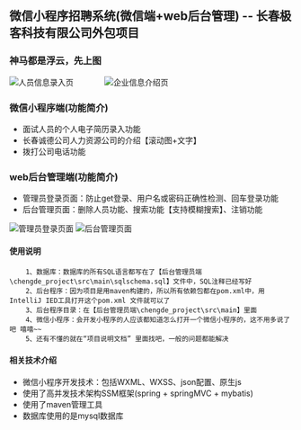 ## 微信小程序招聘系统(微信端+web后台管理)  --  长春极客科技有限公司外包项目 
### 神马都是浮云，先上图

![人员信息录入页](https://github.com/GeekCoffee/WeChat_recruitment_system/blob/master/demo_pic/demo1.png
) &nbsp;&nbsp;&nbsp;&nbsp;&nbsp;&nbsp;&nbsp;&nbsp;&nbsp;&nbsp;&nbsp;&nbsp;
![企业信息介绍页](https://github.com/GeekCoffee/WeChat_recruitment_system/blob/master/demo_pic/demo2.png
)

### 微信小程序端(功能简介)

- 面试人员的个人电子简历录入功能
- 长春诚德公司人力资源公司的介绍【滚动图+文字】
- 拨打公司电话功能


### web后台管理端(功能简介)

- 管理员登录页面：防止get登录、用户名或密码正确性检测、回车登录功能
- 后台管理页面：删除人员功能、搜索功能【支持模糊搜索】、注销功能


![管理员登录页面](https://github.com/GeekCoffee/WeChat_recruitment_system/blob/master/demo_pic/demo3.png
)
  ![后台管理页面](https://github.com/GeekCoffee/WeChat_recruitment_system/blob/master/demo_pic/demo4.png
)

#### 使用说明
```
    1、数据库：数据库的所有SQL语言都写在了【后台管理员端\chengde_project\src\main\sqlschema.sql】文件中，SQL注释已经写好
    2、后台程序：因为项目是用maven构建的，所以所有依赖包都在pom.xml中，用IntelliJ IED工具打开这个pom.xml 文件就可以了
    3、后台程序目录：在【后台管理员端\chengde_project\src\main】里面
    4、微信小程序：会开发小程序的人应该都知道怎么打开一个微信小程序的，这不用多说了吧 嘻嘻~~
    5、还有不懂的就在“项目说明文档” 里面找吧，一般的问题都能解决
 ```

#### 相关技术介绍

* 微信小程序开发技术：包括WXML、WXSS、json配置、原生js
* 使用了高并发技术架构SSM框架(spring + springMVC + mybatis)
* 使用了maven管理工具
* 数据库使用的是mysql数据库
